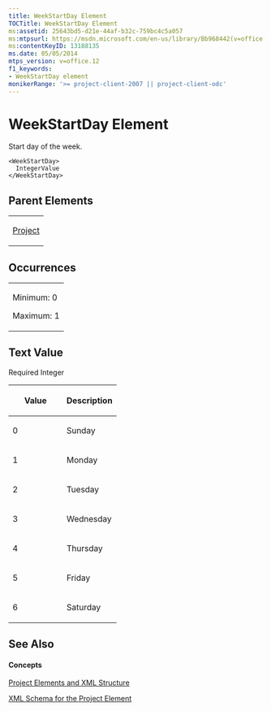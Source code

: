 ```yaml
---
title: WeekStartDay Element
TOCTitle: WeekStartDay Element
ms:assetid: 25643bd5-d21e-44af-b32c-759bc4c5a057
ms:mtpsurl: https://msdn.microsoft.com/en-us/library/Bb968442(v=office.12)
ms:contentKeyID: 13188135
ms.date: 05/05/2014
mtps_version: v=office.12
f1_keywords:
- WeekStartDay element
monikerRange: '>= project-client-2007 || project-client-odc'
---
```


# WeekStartDay Element




Start day of the week.

    <WeekStartDay>
      IntegerValue
    </WeekStartDay>

## Parent Elements

<table>
<colgroup>
<col style="width: 100%" />
</colgroup>
<tbody>
<tr class="odd">
<td><p><a href="project-element.md">Project</a></p></td>
</tr>
</tbody>
</table>

## Occurrences

<table>
<colgroup>
<col style="width: 100%" />
</colgroup>
<tbody>
<tr class="odd">
<td><p>Minimum: 0</p>
<p>Maximum: 1</p></td>
</tr>
</tbody>
</table>

## Text Value

Required Integer

<table>
<colgroup>
<col style="width: 50%" />
<col style="width: 50%" />
</colgroup>
<thead>
<tr class="header">
<th><p>Value</p></th>
<th><p>Description</p></th>
</tr>
</thead>
<tbody>
<tr class="odd">
<td><p>0</p></td>
<td><p>Sunday</p></td>
</tr>
<tr class="even">
<td><p>1</p></td>
<td><p>Monday</p></td>
</tr>
<tr class="odd">
<td><p>2</p></td>
<td><p>Tuesday</p></td>
</tr>
<tr class="even">
<td><p>3</p></td>
<td><p>Wednesday</p></td>
</tr>
<tr class="odd">
<td><p>4</p></td>
<td><p>Thursday</p></td>
</tr>
<tr class="even">
<td><p>5</p></td>
<td><p>Friday</p></td>
</tr>
<tr class="odd">
<td><p>6</p></td>
<td><p>Saturday</p></td>
</tr>
</tbody>
</table>

## See Also

#### Concepts

[Project Elements and XML Structure](project-elements-and-xml-structure.md)

[XML Schema for the Project Element](xml-schema-for-the-project-element.md)

